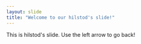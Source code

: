 ```yaml
---
layout: slide
title: "Welcome to our hilstod's slide!"
---
```

This is hilstod's slide.
Use the left arrow to go back!
